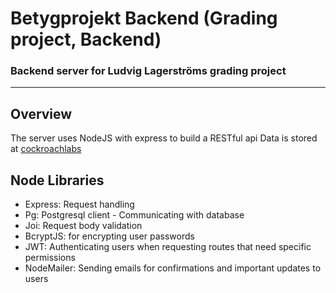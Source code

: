 # Betygprojekt Backend (Grading project, Backend)

### Backend server for Ludvig Lagerströms grading project
---

## Overview

The server uses NodeJS with express to build a RESTful api
Data is stored at [cockroachlabs](https://www.cockroachlabs.com/)


## Node Libraries
- Express: Request handling
- Pg: Postgresql client - Communicating with database
- Joi: Request body validation
- BcryptJS: for encrypting user passwords
- JWT: Authenticating users when requesting routes that need specific permissions
- NodeMailer: Sending emails for confirmations and important updates to users
